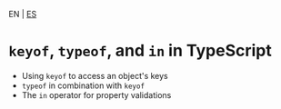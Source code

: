 <!-- MULTILANGUAJE MENU START -->
EN | [ES](https://lckpig.gitbook.io/es-practical-dev-handbook/typescript/advanced-types/keyof-typeof-in)
<!-- MULTILANGUAJE MENU END -->

# `keyof`, `typeof`, and `in` in TypeScript

- Using `keyof` to access an object's keys
- `typeof` in combination with `keyof`
- The `in` operator for property validations 